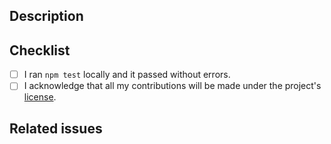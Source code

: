 <!-- Thank you for contributing to the Function Templates project. -->
<!-- Please fill out the template below for your contribution -->

## Description

<!-- a short description of your pull request -->

## Checklist

<!-- Before submitting your pull request please make sure you checked the following tasks: -->

- [ ] I ran `npm test` locally and it passed without errors.
- [ ] I acknowledge that all my contributions will be made under the project's [license](../blob/main/LICENSE).

<!-- To check a task, put a "x" between the brackets, similar to [x] -->

## Related issues

<!-- List any related issues here -->

